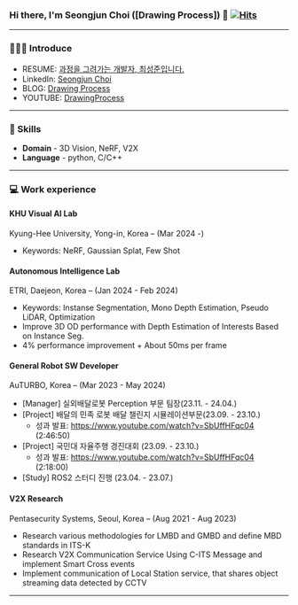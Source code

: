 ### Hi there, I'm Seongjun Choi ([Drawing Process]) 👋 [![Hits](https://hits.seeyoufarm.com/api/count/incr/badge.svg?url=https%3A%2F%2Fgithub.com%2FDrawingProcess%2F&count_bg=%2379C83D&title_bg=%23555555&icon=&icon_color=%23E7E7E7&title=hits&edge_flat=false)](https://hits.seeyoufarm.com)

***

### 🧑🏻‍💻 Introduce

<!-- RESUME: [과정을 그려가는 개발자, 최성준입니다.](https://drawingprocess.github.io/)<br/> -->
- RESUME: [과정을 그려가는 개발자, 최성준입니다.](https://www.notion.so/6114dce07437453ea72b2d003efd24fd)<br/>
- LinkedIn: [Seongjun Choi](https://www.linkedin.com/in/seongjun-choi-60b718205/)<br/>
- BLOG: [Drawing Process](https://csj000714.tistory.com/)<br/>
- YOUTUBE: [DrawingProcess](https://www.youtube.com/channel/UC61RSyqJK8I42EyVCSlJCqw)<br/>

***

### 🌱 Skills
- **Domain** - 3D Vision, NeRF, V2X
- **Language** - python, C/C++
<!--
- **Develop Environment** - Window, MAC, Linux
- **Version Control** - Github, SourceTree
- **Collaboration** -  Jira, Slack, Asana, Trello, Confluence, Notion
-->
***

### 💻 Work experience
#### KHU Visual AI Lab
Kyung-Hee University, Yong-in, Korea – (Mar 2024 -)
- Keywords: NeRF, Gaussian Splat, Few Shot

#### Autonomous Intelligence Lab
ETRI, Daejeon, Korea – (Jan 2024 - Feb 2024)
- Keywords: Instanse Segmentation, Mono Depth Estimation, Pseudo LiDAR, Optimization
- Improve 3D OD performance with Depth Estimation of Interests Based on Instance Seg.
- 4% performance improvement + About 50ms per frame

#### General Robot SW Developer
AuTURBO, Korea – (Mar 2023 - May 2024)
- [Manager] 실외배달로봇 Perception 부문 팀장(23.11. - 24.04.)
- [Project] 배달의 민족 로봇 배달 챌린지 시뮬레이션부문(23.09. - 23.10.)
  - 성과 발표: https://www.youtube.com/watch?v=SbUffHFqc04 (2:46:50)
- [Project] 국민대 자율주행 경진대회 (23.09. - 23.10.)
  - 성과 발표: https://www.youtube.com/watch?v=SbUffHFqc04 (2:18:00)
- [Study] ROS2 스터디 진행 (23.04. - 23.07.)
  
#### V2X Research
Pentasecurity Systems, Seoul, Korea – (Aug 2021 - Aug 2023)
- Research various methodologies for LMBD and GMBD and define MBD standards in ITS-K
- Research V2X Communication Service Using C-ITS Message and implement Smart Cross events
- Implement communication of Local Station service, that shares object streaming data detected by CCTV

***
